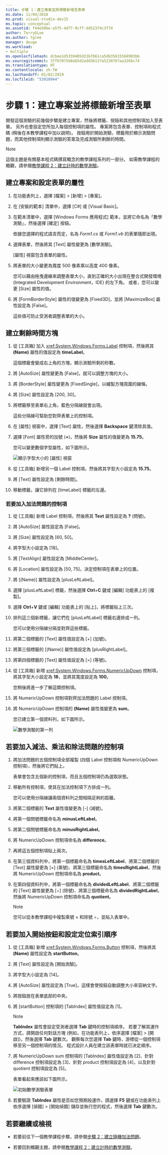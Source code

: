 ```yaml
---
title: 步驟 1：建立專案並將標籤新增至表單
ms.date: 11/04/2016
ms.prod: visual-studio-dev15
ms.topic: conceptual
ms.assetid: f44e50be-a5f5-4d77-9cff-dd52374c3f74
author: TerryGLee
ms.author: tglee
manager: douge
ms.workload:
- multiple
ms.openlocfilehash: dcbee1d5339405d21b7b61ca5db35815568983b6
ms.sourcegitcommit: 37fb7075b0a65d2add3b137a5230767aa3266c74
ms.translationtype: HT
ms.contentlocale: zh-TW
ms.lasthandoff: 01/02/2019
ms.locfileid: "53910944"
---
```

# <a name="step-1-create-a-project-and-add-labels-to-your-form"></a>步驟 1：建立專案並將標籤新增至表單

開發這個測驗的前幾個步驟是建立專案，然後將標籤、按鈕和其他控制項加入至表單。 另外也會設定您所加入每個控制項的屬性。 專案將包含表單、控制項和程式碼 (稍後在本教學課程中加以說明)。 按鈕用於開始測驗，標籤用於顯示測驗問題，而其他控制項則顯示測驗的答案及完成測驗所剩餘的時間。

> [!NOTE]
> 這個主題是有關基本程式碼撰寫概念的教學課程系列的一部分。 如需教學課程的概觀，請參閱[教學課程 2：建立計時的數學測驗](../ide/tutorial-2-create-a-timed-math-quiz.md)。

## <a name="to-create-a-project-and-set-properties-for-a-form"></a>建立專案和設定表單的屬性

1.  在功能表列上，選擇 [檔案] > [新增] > [專案]。

2.  在 [安裝的範本] 清單中，選擇 [C#] 或 [Visual Basic]。

3.  在範本清單中，選擇 [Windows Forms 應用程式] 範本，並將它命名為「數學測驗」，然後選擇 [確定] 按鈕。

     依據您選擇的程式語言而定，名為 *Form1.cs* 或 *Form1.vb* 的表單隨即出現。

4.  選擇表單，然後將其 [Text] 屬性變更為 [數學測驗]。

     [屬性] 視窗包含表單的屬性。

5.  將表單的大小變更為寬度 500 像素乘以高度 400 像素。

     您可以藉由拖曳邊緣來調整表單大小，直到正確的大小出現在整合式開發環境 (Integrated Development Environment，IDE) 的左下角。 或者，您可以變更 [Size] 屬性的值。

6.  將 [FormBorderStyle] 屬性的值變更為 [Fixed3D]，並將 [MaximizeBox] 屬性設定為 [False]。

     這些值可防止受測者調整表單的大小。

## <a name="to-create-the-time-remaining-box"></a>建立剩餘時間方塊

1.  從 [工具箱] 加入 <xref:System.Windows.Forms.Label> 控制項，然後將其 **(Name)** 屬性的值設定為 **timeLabel**。

     這個標籤會變成右上角的方塊，顯示測驗所剩的秒數。

2.  將 [AutoSize] 屬性變更為 [False]，就可以調整方塊的大小。

3.  將 [BorderStyle] 屬性變更為 [FixedSingle]，以繪製方塊周圍的線條。

4.  將 [Size] 屬性設定為 [200, 30]。

5.  將標籤移至表單右上角，藍色分隔線就會出現。

     這些分隔線可幫助您對齊表單上的控制項。

6.  在 [屬性] 視窗中，選擇 [Text] 屬性，然後選擇 **Backspace** 鍵清除其值。

7.  選擇 [Font] 屬性旁的加號 (**+**)，然後將 **Size** 屬性的值變更為 **15.75**。

     您可以變更數個字型屬性，如下圖所示。

     ![顯示字型大小的 [屬性] 視窗](../ide/media/express_setfontsize.png)

8.  從 [工具箱] 新增另一個 Label 控制項，然後將其字型大小設定為 **15.75**。

9. 將 [Text] 屬性設定為 [剩餘時間]。

10. 移動標籤，讓它排列在 [timeLabel] 標籤的左邊。

### <a name="to-add-controls-for-the-addition-problems"></a>若要加入加法問題的控制項

1.  從 [工具箱] 新增 Label 控制項，然後將其 **Text** 屬性設定為 **?** (問號)。

2.  將 [AutoSize] 屬性設定為 [False]。

3.  將 [Size] 屬性設定為 [60, 50]。

4.  將字型大小設定為 [18]。

5.  將 [TextAlign] 屬性設定為 [MiddleCenter]。

6.  將 [Location] 屬性設定為 [50, 75]，決定控制項在表單上的位置。

7.  將 [(Name)] 屬性設定為 [plusLeftLabel]。

8.  選擇 [plusLeftLabel] 標籤，然後選擇 **Ctrl**+**C** 鍵或 [編輯] 功能表上的 [複製]。

9. 選擇 **Ctrl**+**V** 鍵或 [編輯] 功能表上的 [貼上]，將標籤貼上三次。

10. 排列這三個新標籤，讓它們在 [plusLeftLabel] 標籤右邊排成一列。

     您可以使用分隔線分隔並對齊這些標籤。

11. 將第二個標籤的 [Text] 屬性值設定為 [+] (加號)。

12. 將第三個標籤的 [(Name)] 屬性值設定為 [plusRightLabel]。

13. 將第四個標籤的 [Text] 屬性值設定為 [=] (等號)。

14. 從 [工具箱] 新增 <xref:System.Windows.Forms.NumericUpDown> 控制項，將其字型大小設定為 **18**，並將其寬度設定為 **100**。

     您稍後將進一步了解這類控制項。

15. 將 NumericUpDown 控制項對齊加法問題的 Label 控制項。

16. 將 NumericUpDown 控制項的 **(Name)** 屬性值變更為 **sum**。

     您已建立第一個資料列，如下圖所示。

     ![數學測驗的第一列](../ide/media/express_firstrow.png)

## <a name="to-add-controls-for-the-subtraction-multiplication-and-division-problems"></a>若要加入減法、乘法和除法問題的控制項

1.  將加法問題的五個控制項全部複製 (四個 Label 控制項和 NumericUpDown 控制項)，然後將它們貼上。

     表單會包含五個新的控制項，而且五個控制項仍為選取狀態。

2.  移動所有控制項，使其在加法控制項下方排成一列。

     您可以使用分隔線讓兩個資料列之間相隔足夠的距離。

3.  將第二個標籤的 **Text** 屬性值變更為 [-] (減號)。

4.  將第一個問號標籤命名為 **minusLeftLabel**。

5.  將第二個問號標籤命名為 **minusRightLabel**。

6.  將 NumericUpDown 控制項命名為 **difference**。

7.  再將這五個控制項貼上兩次。

8.  在第三個資料列中，將第一個標籤命名為 **timesLeftLabel**、將第二個標籤的 [Text] 屬性變更為 [×] (乘號)、將第三個標籤命名為 **timesRightLabel**，然後將 NumericUpDown 控制項命名為 **product**。

9. 在第四個資料列中，將第一個標籤命名為 **dividedLeftLabel**、將第二個標籤的 [Text] 屬性變更為 [÷] (除號)、將第三個標籤命名為 **dividedRightLabel**，然後將 NumericUpDown 控制項命名為 **quotient**。

    > [!NOTE]
    > 您可以從本教學課程中複製乘號 × 和除號 ÷，並貼入表單中。

## <a name="to-add-a-start-button-and-set-the-tab-index-order"></a>若要加入開始按鈕和設定定位索引順序

1.  從 [工具箱] 新增 <xref:System.Windows.Forms.Button> 控制項，然後將其 **(Name)** 屬性設定為 **startButton**。

2.  將 [Text] 屬性設定為 [開始測驗]。

3.  將字型大小設定為 [14]。

4.  將 [AutoSize] 屬性設定為 [True]，這樣會使按鈕自動調整大小來容納文字。

5.  將按鈕放在表單底部的中央。

6.  將 [startButton] 控制項的 [TabIndex] 屬性值設定為 [1]。

    > [!NOTE]
    > **TabIndex** 屬性會設定受測者選擇 **Tab** 鍵時的控制項順序。 若要了解其運作方式，請開啟任何對話方塊 (例如，在功能表列上，依序選擇 [檔案] > [開啟])，然後選擇 **Tab** 鍵數次。 觀察每次您選擇 **Tab** 鍵時，游標從一個控制項移至另一個控制項的情況。 程式設計人員在建立該表單時就已決定順序。

7.  將 NumericUpDown sum 控制項的 [TabIndex] 屬性值設定為 [2]、針對 difference 控制項設定為 [3]、針對 product 控制項設定為 [4]，以及針對 quotient 控制項設定為 [5]。

     表單看起來應該如下圖所示。

     ![初始數學測驗表單](../ide/media/express_formlaidout.png)

8.  若要驗證 **TabIndex** 屬性是否如您預期般運作，請選擇 **F5** 鍵或在功能表列上依序選擇 [偵錯] > [開始偵錯] 儲存並執行您的程式，然後選擇 **Tab** 鍵數次。

## <a name="to-continue-or-review"></a>若要繼續或檢視

-   若要前往下一個教學課程步驟，請參閱[步驟 2：建立隨機加法問題](../ide/step-2-create-a-random-addition-problem.md)。

-   若要回到概觀主題，請參閱[教學課程 2：建立計時的數學測驗](../ide/tutorial-2-create-a-timed-math-quiz.md)。
